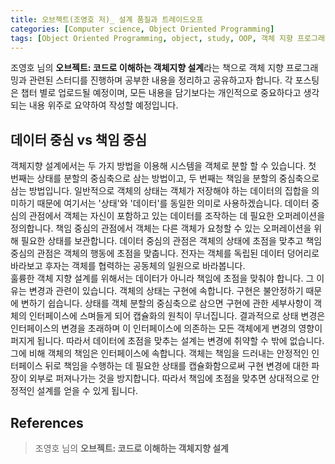 ```yaml
---
title: 오브젝트(조영호 저)_ 설계 품질과 트레이드오프
categories: [Computer science, Object Oriented Programming]
tags: [Object Oriented Programming, object, study, OOP, 객체 지향 프로그래밍, 객체, 스터디]
---
```


조영호 님의 **오브젝트: 코드로 이해하는 객체지향 설계**라는 책으로 객체 지향 프로그래밍과 관련된 스터디를 진행하며 공부한 내용을 정리하고 공유하고자 합니다. 각 포스팅은 챕터 별로 업로드될 예정이며, 모든 내용을 담기보다는 개인적으로 중요하다고 생각되는 내용 위주로 요약하여 작성할 예정입니다.

## 데이터 중심 vs 책임 중심
객체지향 설계에서는 두 가지 방법을 이용해 시스템을 객체로 분할 할 수 있습니다. 첫 번째는 상태를 분할의 중심축으로 삼는 방법이고, 두 번째는 책임을 분할의 중심축으로 삼는 방법입니다. 일반적으로 객체의 상태는 객체가 저장해야 하는 데이터의 집합을 의미하기 때문에 여기서는 '상태'와 '데이터'를 동일한 의미로 사용하겠습니다.
데이터 중심의 관점에서 객체는 자신이 포함하고 있는 데이터를 조작하는 데 필요한 오퍼레이션을 정의합니다. 책임 중심의 관점에서 객체는 다른 객체가 요청할 수 있는 오퍼레이션을 위해 필요한 상태를 보관합니다. 데이터 중심의 관점은 객체의 상태에 초점을 맞추고 책임 중심의 관점은 객체의 행동에 초점을 맞춥니다. 전자는 객체를 독립된 데이터 덩어리로 바라보고 후자는 객체를 협력하는 공동체의 일원으로 바라봅니다.   
훌륭한 객체 지향 설계를 위해서는 데이터가 아니라 책임에 초점을 맞춰야 합니다. 그 이유는 변경과 관련이 있습니다. 객체의 상태는 구현에 속합니다. 구현은 불안정하기 때문에 변하기 쉽습니다. 상태를 객체 분할의 중심축으로 삼으면 구현에 관한 세부사항이 객체의 인터페이스에 스며들게 되어 캡슐화의 원칙이 무너집니다. 결과적으로 상태 변경은 인터페이스의 변경을 초래하며 이 인터페이스에 의존하는 모든 객체에게 변경의 영향이 퍼지게 됩니다. 따라서 데이터에 초점을 맞추는 설계는 변경에 취약할 수 밖에 없습니다.   
그에 비해 객체의 책임은 인터페이스에 속합니다. 객체는 책임을 드러내는 안정적인 인터페이스 뒤로 책임을 수행하는 데 필요한 상태를 캡슐화함으로써 구현 변경에 대한 파장이 외부로 퍼져나가는 것을 방지합니다. 따라서 책임에 초점을 맞추면 상대적으로 안정적인 설계를 얻을 수 있게 됩니다.

## References
> 조영호 님의 **오브젝트: 코드로 이해하는 객체지향 설계**